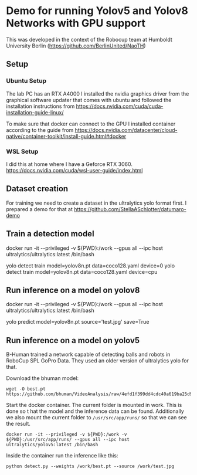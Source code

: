 # Demo for running Yolov5 and Yolov8 Networks with GPU support
This was developed in the context of the Robocup team at Humboldt University Berlin (https://github.com/BerlinUnited/NaoTH)

## Setup

### Ubuntu Setup
The lab PC has an RTX A4000
I installed the nvidia graphics driver from the graphical software updater that comes with ubuntu and followed the installation instructions from
https://docs.nvidia.com/cuda/cuda-installation-guide-linux/

To make sure that docker can connect to the GPU I installed container according to the guide from
https://docs.nvidia.com/datacenter/cloud-native/container-toolkit/install-guide.html#docker

### WSL Setup
I did this at home where I have a Geforce RTX 3060.
https://docs.nvidia.com/cuda/wsl-user-guide/index.html


## Dataset creation
For training we need to create a dataset in the ultralytics yolo format first. I prepared a demo for that at https://github.com/StellaASchlotter/datumaro-demo

## Train a detection model

docker run -it --privileged -v ${PWD}:/work --gpus all --ipc host ultralytics/ultralytics:latest /bin/bash

yolo detect train model=yolov8n.pt data=coco128.yaml device=0
yolo detect train model=yolov8n.pt data=coco128.yaml device=cpu

## Run inference on a model on yolov8
docker run -it --privileged -v ${PWD}:/work --gpus all --ipc host ultralytics/ultralytics:latest /bin/bash

yolo predict model=yolov8n.pt source='test.jpg' save=True

## Run inference on a model on yolov5
B-Human trained a network capable of detecting balls and robots in RoboCup SPL GoPro Data. They used an older version of ultralytics yolo for that.

Download the bhuman model:
```
wget -O best.pt https://github.com/bhuman/VideoAnalysis/raw/4efd1f399dd4cdc40a619ba25d97ea6b2e30411f/weights/best.pt
```

Start the docker container. The current folder is mounted in work. This is done so t hat the model and the inference data can be found. Additionally we also mount the current folder to `/usr/src/app/runs/` so that we can see the result.
```
docker run -it --privileged -v ${PWD}:/work -v ${PWD}:/usr/src/app/runs/ --gpus all --ipc host ultralytics/yolov5:latest /bin/bash
```
Inside the container run the inference like this:
```
python detect.py --weights /work/best.pt --source /work/test.jpg 
```